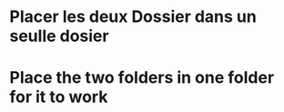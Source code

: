 <h1>Placer les deux Dossier dans un seulle dosier </h1>

<h1>Place the two folders in one folder for it to work </h1>
